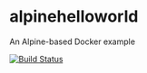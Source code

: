 # alpinehelloworld
An Alpine-based Docker example

[![Build Status](https://140c-41-66-61-53.eu.ngrok.io/buildStatus/icon?job=Deploiement)](https://140c-41-66-61-53.eu.ngrok.io/job/Deploiement/)
